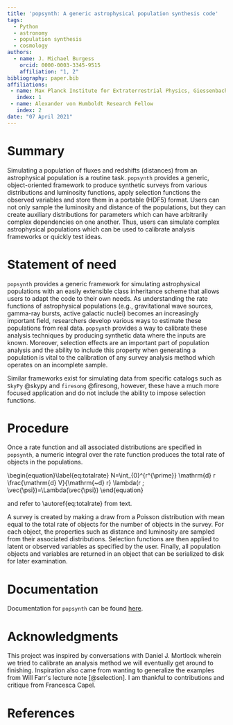 ```yaml
---
title: 'popsynth: A generic astrophysical population synthesis code'
tags:
  - Python
  - astronomy
  - population synthesis
  - cosmology
authors:
  - name: J. Michael Burgess
    orcid: 0000-0003-3345-9515
    affiliation: "1, 2"
bibliography: paper.bib
affiliations:
 - name: Max Planck Institute for Extraterrestrial Physics, Giessenbachstrasse, 85741 Garching, Germany
   index: 1
 - name: Alexander von Humboldt Research Fellow
   index: 2
date: "07 April 2021"
---
```


# Summary
Simulating a population of fluxes and redshifts (distances) from an
astrophysical population is a routine task. `popsynth` provides a
generic, object-oriented framework to produce synthetic surveys from
various distributions and luminosity functions, apply selection
functions the observed variables and store them in a portable (HDF5)
format. Users can not only sample the luminosity and distance of the
populations, but they can create auxiliary distributions for
parameters which can have arbitrarily complex dependencies on one
another. Thus, users can simulate complex astrophysical populations
which can be used to calibrate analysis frameworks or quickly test
ideas.

# Statement of need

`popsynth` provides a generic framework for simulating astrophysical
populations with an easily extensible class inheritance scheme that
allows users to adapt the code to their own needs. As understanding
the rate functions of astrophysical populations (e.g., gravitational
wave sources, gamma-ray bursts, active galactic nuclei) becomes an
increasingly important field, researchers develop various ways to
estimate these populations from real data. `popsynth` provides a way
to calibrate these analysis techniques by producing synthetic data
where the inputs are known. Moreover, selection effects are an
important part of population analysis and the ability to include this
property when generating a population is vital to the calibration of
any survey analysis method which operates on an incomplete sample.

Similar frameworks exist for simulating data from specific catalogs
such as `SkyPy` @skypy and `firesong` @firesong, however, these
have a much more focused application and do not include the ability to
impose selection functions.


# Procedure

Once a rate function and all associated distributions are specified in
`popsynth`, a numeric integral over the rate function produces the
total rate of objects in the populations.



\begin{equation}\label{eq:totalrate}
N=\int_{0}^{r^{\prime}} \mathrm{d} r \frac{\mathrm{d} V}{\mathrm{~d} r} \lambda(r ; \vec{\psi})=\Lambda(\vec{\psi})
\end{equation}


and refer to \autoref{eq:totalrate} from text.


A survey is created by
making a draw from a Poisson distribution with mean equal to the total
rate of objects for the number of objects in the survey. For each
object, the properties such as distance and luminosity are sampled
from their associated distributions. Selection functions are then
applied to latent or observed variables as specified by the
user. Finally, all population objects and variables are returned in an
object that can be serialized to disk for later examination.

# Documentation

Documentation for `popsynth` can be found [here](https://popsynth.readthedocs.io/).


# Acknowledgments

This project was inspired by conversations with Daniel J. Mortlock
wherein we tried to calibrate an analysis method we will eventually
get around to finishing. Inspiration also came from wanting to
generalize the examples from Will Farr's lecture note [@selection]. I am
thankful to contributions and critique from Francesca Capel.

# References
